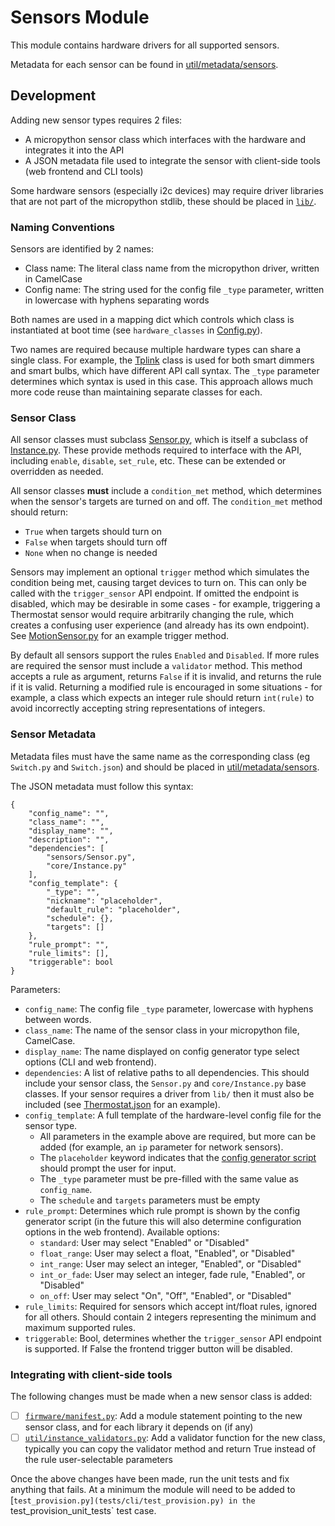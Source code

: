 # Sensors Module

This module contains hardware drivers for all supported sensors.

Metadata for each sensor can be found in [util/metadata/sensors](util/metadata/sensors).

## Development

Adding new sensor types requires 2 files:
- A micropython sensor class which interfaces with the hardware and integrates it into the API
- A JSON metadata file used to integrate the sensor with client-side tools (web frontend and CLI tools)

Some hardware sensors (especially i2c devices) may require driver libraries that are not part of the micropython stdlib, these should be placed in [`lib/`](lib/).

### Naming Conventions

Sensors are identified by 2 names:
- Class name: The literal class name from the micropython driver, written in CamelCase
- Config name: The string used for the config file `_type` parameter, written in lowercase with hyphens separating words

Both names are used in a mapping dict which controls which class is instantiated at boot time (see `hardware_classes` in [Config.py](core/Config.py)).

Two names are required because multiple hardware types can share a single class. For example, the [Tplink](devices/Tplink.py) class is used for both smart dimmers and smart bulbs, which have different API call syntax. The `_type` parameter determines which syntax is used in this case. This approach allows much more code reuse than maintaining separate classes for each.

### Sensor Class

All sensor classes must subclass [Sensor.py](sensors/Sensor.py), which is itself a subclass of [Instance.py](core/Instance.py). These provide methods required to interface with the API, including `enable`, `disable`, `set_rule`, etc. These can be extended or overridden as needed.

All sensor classes **must** include a `condition_met` method, which determines when the sensor's targets are turned on and off. The `condition_met` method should return:
- `True` when targets should turn on
- `False` when targets should turn off
- `None` when no change is needed

Sensors may implement an optional `trigger` method which simulates the condition being met, causing target devices to turn on. This can only be called with the `trigger_sensor` API endpoint. If omitted the endpoint is disabled, which may be desirable in some cases - for example, triggering a Thermostat sensor would require arbitrarily changing the rule, which creates a confusing user experience (and already has its own endpoint). See [MotionSensor.py](sensors/MotionSensor.py) for an example trigger method.

By default all sensors support the rules `Enabled` and `Disabled`. If more rules are required the sensor must include a `validator` method. This method accepts a rule as argument, returns `False` if it is invalid, and returns the rule if it is valid. Returning a modified rule is encouraged in some situations - for example, a class which expects an integer rule should return `int(rule)` to avoid incorrectly accepting string representations of integers.

### Sensor Metadata

Metadata files must have the same name as the corresponding class (eg `Switch.py` and `Switch.json`) and should be placed in [util/metadata/sensors](util/metadata/sensors).

The JSON metadata must follow this syntax:
```
{
    "config_name": "",
    "class_name": "",
    "display_name": "",
    "description": "",
    "dependencies": [
        "sensors/Sensor.py",
        "core/Instance.py"
    ],
    "config_template": {
        "_type": "",
        "nickname": "placeholder",
        "default_rule": "placeholder",
        "schedule": {},
        "targets": []
    },
    "rule_prompt": "",
    "rule_limits": [],
    "triggerable": bool
}
```

Parameters:
- `config_name`: The config file `_type` parameter, lowercase with hyphens between words.
- `class_name`: The name of the sensor class in your micropython file, CamelCase.
- `display_name`: The name displayed on config generator type select options (CLI and web frontend).
- `dependencies`: A list of relative paths to all dependencies. This should include your sensor class, the `Sensor.py` and `core/Instance.py` base classes. If your sensor requires a driver from `lib/` then it must also be included (see [Thermostat.json](sensors/metadata/Thermostat.json) for an example).
- `config_template`: A full template of the hardware-level config file for the sensor type.
    - All parameters in the example above are required, but more can be added (for example, an `ip` parameter for network sensors).
    - The `placeholder` keyword indicates that the [config generator script](CLI/config_generator.py) should prompt the user for input.
    - The `_type` parameter must be pre-filled with the same value as `config_name`.
    - The `schedule` and `targets` parameters must be empty
- `rule_prompt`: Determines which rule prompt is shown by the config generator script (in the future this will also determine configuration options in the web frontend). Available options:
    - `standard`: User may select "Enabled" or "Disabled"
    - `float_range`: User may select a float, "Enabled", or "Disabled"
    - `int_range`: User may select an integer, "Enabled", or "Disabled"
    - `int_or_fade`: User may select an integer, fade rule, "Enabled", or "Disabled"
    - `on_off`: User may select "On", "Off", "Enabled", or "Disabled"
- `rule_limits`: Required for sensors which accept int/float rules, ignored for all others. Should contain 2 integers representing the minimum and maximum supported rules.
- `triggerable`: Bool, determines whether the `trigger_sensor` API endpoint is supported. If False the frontend trigger button will be disabled.

### Integrating with client-side tools

The following changes must be made when a new sensor class is added:
- [ ] [`firmware/manifest.py`](firmware/manifest.py): Add a module statement pointing to the new sensor class, and for each library it depends on (if any)
- [ ] [`util/instance_validators.py`](util/instance_validators.py): Add a validator function for the new class, typically you can copy the validator method and return True instead of the rule user-selectable parameters

Once the above changes have been made, run the unit tests and fix anything that fails. At a minimum the module will need to be added to [`test_provision.py](tests/cli/test_provision.py) in the `test_provision_unit_tests` test case.
